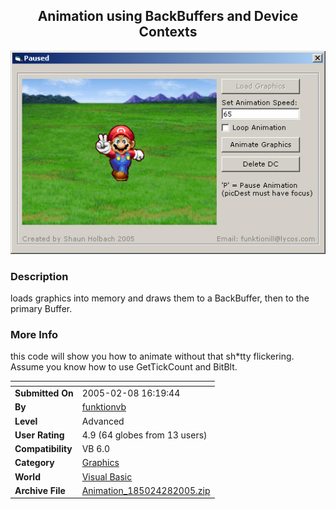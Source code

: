 ﻿<div align="center">

## Animation using BackBuffers and Device Contexts

<img src="PIC200528221825538.jpg">
</div>

### Description

loads graphics into memory and draws them to a BackBuffer, then to the primary Buffer.
 
### More Info
 
this code will show you how to animate without that sh*tty flickering. Assume you know how to use GetTickCount and BitBlt.


<span>             |<span>
---                |---
**Submitted On**   |2005-02-08 16:19:44
**By**             |[funktionvb](https://github.com/Planet-Source-Code/PSCIndex/blob/master/ByAuthor/funktionvb.md)
**Level**          |Advanced
**User Rating**    |4.9 (64 globes from 13 users)
**Compatibility**  |VB 6\.0
**Category**       |[Graphics](https://github.com/Planet-Source-Code/PSCIndex/blob/master/ByCategory/graphics__1-46.md)
**World**          |[Visual Basic](https://github.com/Planet-Source-Code/PSCIndex/blob/master/ByWorld/visual-basic.md)
**Archive File**   |[Animation\_185024282005\.zip](https://github.com/Planet-Source-Code/funktionvb-animation-using-backbuffers-and-device-contexts__1-58796/archive/master.zip)








